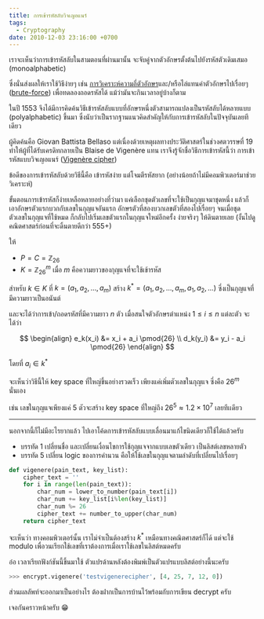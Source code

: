 ```yaml
---
title: การเข้ารหัสลับวิจเญอแนร์
tags:
  - Cryptography
date: 2010-12-03 23:16:00 +0700
---
```


เราจะเห็นว่าการเข้ารหัสลับในสามตอนที่ผ่านมานั้น จะจับคู่จากตัวอักษรตั้งต้นไปยังรหัสตัวเดิมเสมอ (monoalphabetic)

ซึ่งนั่นส่งผลให้เราใช้วิธีง่ายๆ เช่น [การวิเคราะห์ความถี่ตัวอักษร][frequency analysis]และ/หรือไล่แทนค่าตัวอักษรไปเรื่อยๆ ([brute-force][]) เพื่อทดลองถอดรหัสได้ แม้ว่ามันจะกินเวลาอยู่บ้างก็ตาม

ในปี 1553 จึงได้มีการคิดค้นวิธีเข้ารหัสลับแบบที่อักษรหนึ่งตัวสามารถแปลงเป็นรหัสลับได้หลายแบบ (polyalphabetic) ขึ้นมา ซึ่งนับว่าเป็นรากฐานแนวคิดสำคัญให้กับการเข้ารหัสลับในปัจจุบันเลยทีเดียว

ผู้คิดค้นคือ Giovan Battista Bellaso แต่เนื่องด้วยเหตุผลทางประวัติศาสตร์ในช่วงศตวรรษที่ 19 ทำให้ผู้ที่ได้รับเครดิทกลายเป็น Blaise de Vigenère แทน เราจึงรู้จักชื่อวิธีการเข้ารหัสนี้ว่า การเข้ารหัสแบบวิจเญอแนร์ ([Vigenère cipher][])

ข้อดีของการเข้ารหัสลับด้วยวิธีนี้คือ เข้ารหัสง่าย แต่โจมตีรหัสยาก (อย่างน้อยถ้าไม่มีคอมพิวเตอร์มาช่วยวิเคราะห์)

ขั้นตอนการเข้ารหัสก็ง่ายเหลือหลายอย่างที่ว่ามา แค่เลือกชุดตัวเลขที่จะใช้เป็นกุญแจมาชุดหนึ่ง แล้วก็เอาอักษรตัวแรกบวกกับเลขในกุญแจอันแรก อักษรตัวที่สองบวกเลขตัวที่สองไปเรื่อยๆ จนเมื่อชุดตัวเลขในกุญแจที่ใช้หมด ก็กลับไปเริ่มเลขตัวแรกในกุญแจใหม่อีกครั้ง ง่ายจริงๆ ให้ดินตายเลย (งั้นไปดูคณิตศาสตร์ก่อนที่จะดิ้นตายดีกว่า 555+)

ให้

- $P = C = \mathbb{Z}_{26}$
- $K = \mathbb{Z}_{26}^m$ เมื่อ $m$ คือความยาวของกุญแจที่จะใช้เข้ารหัส

สำหรับ $k \in K$ ที่ $k = (a_1, a_2, \dots, a_m)$ สร้าง $k^* = (a_1, a_2, \dots, a_m, a_1, a_2, \dots)$ ซึ่งเป็นกุญแจที่มีความยาวเป็นอนันต์

และจะได้ว่าการเข้า/ถอดรหัสที่มีความยาว $n$ ตัว เมื่อสนใจตัวอักษรตำแหน่ง $1 \le i \le n$ แต่ละตัว จะได้ว่า

$$ \begin{align}
e_k(x_i) &= x_i + a_i  \pmod{26} \\
d_k(y_i) &= y_i - a_i  \pmod{26}
\end{align} $$

โดยที่ $a_i \in k^*$

จะเห็นว่าวิธีนี้ให้ key space ที่ใหญ่ขึ้นอย่างรวดเร็ว เพียงแค่เพิ่มตัวเลขในกุญแจ ซึ่งคือ $26^m$ นั่นเอง

เช่น เลขในกุญแจเพียงแค่ $5$ ตัวจะสร้าง key space ที่ใหญ่ถึง $26^5 \approx 1.2 \times 10^7$ เลยทีเเดียว

---

นอกจากนี้ก็ไม่มีอะไรยากแล้ว ไปเอาโค้ดการเข้ารหัสลับแบบเลื่อนมาแก้ไขนิดเดียวก็ใช้ได้แล้วครับ

- บรรทัด 1 เปลี่ยนชื่อ และเปลี่ยนเงื่อนไขการใช้กุญแจจากแบบเลขตัวเดียว เป็นลิสต์เลขหลายตัว
- บรรทัด 5 เปลี่ยน logic ของการคำนวน คือให้ใช้เลขในกุญแจตามลำดับที่เปลี่ยนไปเรื่อยๆ

``` python
def vigenere(pain_text, key_list):
    cipher_text = ''
    for i in range(len(pain_text)):
        char_num = lower_to_number(pain_text[i])
        char_num += key_list[i%len(key_list)]
        char_num %= 26
        cipher_text += number_to_upper(char_num)
    return cipher_text
```

จะเห็นว่า ทางคอมพิวเตอร์นั้น เราไม่จำเป็นต้องสร้าง $k^*$ เหมือนทางคณิตศาสตร์ก็ได้ แต่จะใช้ modulo เพื่อวนเรียกใช้เลขที่เราต้องการเมื่อเราใช้เลขในลิสต์หมดครับ

อ๋อ เวลาเรียกฟังก์ชันนี้ขึ้นมาใช้ ตัวแปรด้านหลังต้องพิมพ์เป็นตัวแปรแบบลิสต์อย่างนี้นะครับ

``` python
>>> encrypt.vigenere('testvigenerecipher', [4, 25, 7, 12, 0])
```

ส่วนผลลัพท์จะออกมาเป็นอย่างไร ต้องฝากเป็นการบ้านไว้พร้อมกับการเขียน decrypt ครับ

เจอกันคราวหน้าครับ 😁


[frequency analysis]: //en.wikipedia.org/wiki/Frequency_analysis
[brute-force]: //en.wikipedia.org/wiki/Brute-force_attack
[Vigenère cipher]: //en.wikipedia.org/wiki/Vigen%C3%A8re_cipher
